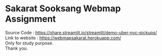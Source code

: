 # Sakarat Sooksang Webmap Assignment 
Source Code : https://share.streamlit.io/streamlit/demo-uber-nyc-pickups/
Link to website : https://webmapsakarat.herokuapp.com/
<br>Only for study purpose.<br>
Thank you.
